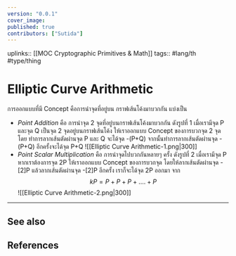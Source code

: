 ```yaml
---
version: "0.0.1"
cover_image:
published: true
contributors: ["Sutida"]
---
```

uplinks:: [[MOC Cryptographic Primitives & Math]]
tags:: #lang/th #type/thing

# Elliptic Curve Arithmetic
การออกแบบที่มี Concept คือการนำจุดที่อยู่บน กราฟเส้นโค้งมาบวกกัน แบ่งเป็น
- *Point Addition*  คือ การนำจุด 2 จุดที่อยู่บนกราฟเส้นโค้งมาบวกกัน ดังรูปที่ 1 เมื่อเรามีจุด P และจุด Q เป็นจุด 2 จุดอยู่บนกราฟเส้นโค้ง ให้เราออกแบบ Concept  ของการบวกจุด 2 จุด โดย ทำการลากเส้นตัดผ่านจุด P และ Q จะได้จุด -(P+Q) จากนั้นทำการลากเส้นตัดผ่านจุด -(P+Q) อีกครั้งจะได้จุด P+Q
![[Elliptic Curve Arithmetic-1.png|300]]
- *Point Scalar Multiplication* คือ การนำจุดไปบวกกันหลายๆ ครั้ง  ดังรูปที่ 2 เมื่อเรามีจุด P หากเราต้องการจุด 2P  ให้เราออกแบบ Concept  ของการบวกจุด โดยให้ลากเส้นตัดผ่านจุด -[2]P แล้วลากเส้นตัดผ่านจุด -[2]P อีกครั้ง เราก็จะได้จุด 2P ออกมา
   จาก $$ kP=P+P+P+....+P $$ 
   ![[Elliptic Curve Arithmetic-2.png|300]]
---
## See also
## References
